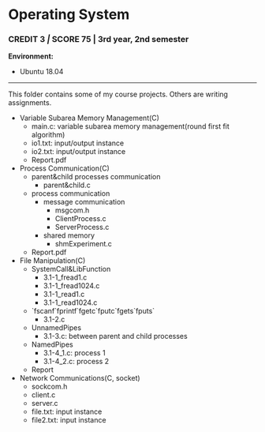 # Operating System

### CREDIT 3 *|* SCORE 75 | 3rd year, 2nd semester

**Environment:**

- Ubuntu 18.04

***

This folder contains some of my course projects. Others are writing assignments.

- Variable Subarea Memory Management(C)
  - main.c: variable subarea memory management(round first fit algorithm)
  - io1.txt: input/output instance
  - io2.txt: input/output instance
  - Report.pdf
- Process Communication(C)
  - parent&child processes communication
    - parent&child.c
  - process communication
    - message communication
      - msgcom.h
      - ClientProcess.c
      - ServerProcess.c
    - shared memory
      - shmExperiment.c
  - Report.pdf
- File Manipulation(C)
  - SystemCall&LibFunction
    - 3.1-1_fread1.c
    - 3.1-1_fread1024.c
    - 3.1-1_read1.c
    - 3.1-1_read1024.c
  - \`fscanf\`fprintf\`fgetc\`fputc\`fgets\`fputs\`
    - 3.1-2.c
  - UnnamedPipes
    - 3.1-3.c: between parent and child processes
  - NamedPipes
    - 3.1-4_1.c: process 1
    - 3.1-4_2.c: process 2
  - Report
- Network Communications(C, socket)
  - sockcom.h
  - client.c
  - server.c
  - file.txt: input instance
  - file2.txt: input instance